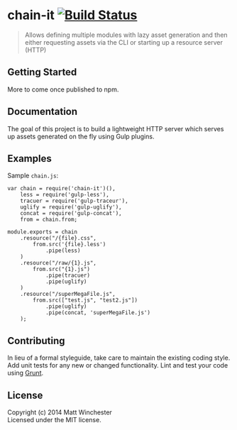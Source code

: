 # chain-it [![Build Status](https://secure.travis-ci.org/mwinche/chain-it.png?branch=master)](http://travis-ci.org/mwinche/chain-it)

> Allows defining multiple modules with lazy asset generation and then either requesting assets via the CLI or starting up a resource server (HTTP)


## Getting Started

More to come once published to npm.

## Documentation

The goal of this project is to build a lightweight HTTP server which serves up assets generated on the fly using Gulp plugins.


## Examples

Sample `chain.js`:

	var chain = require('chain-it')(),
    	less = require('gulp-less'),
    	tracuer = require('gulp-traceur'),
    	uglify = require('gulp-uglify'),
    	concat = require('gulp-concat'),
    	from = chain.from;
    
    module.exports = chain
    	.resource("/{file}.css",
    		from.src('{file}.less')
    			.pipe(less)
    	)
    	.resource("/raw/{1}.js",
    		from.src("{1}.js")
    			.pipe(tracuer)
    			.pipe(uglify)
    	)
    	.resource("/superMegaFile.js",
    		from.src(["test.js", "test2.js"])
    			.pipe(uglify)
    			.pipe(concat, 'superMegaFile.js')
    	);



## Contributing

In lieu of a formal styleguide, take care to maintain the existing coding style. Add unit tests for any new or changed functionality. Lint and test your code using [Grunt](http://gruntjs.com).


## License

Copyright (c) 2014 Matt Winchester  
Licensed under the MIT license.
